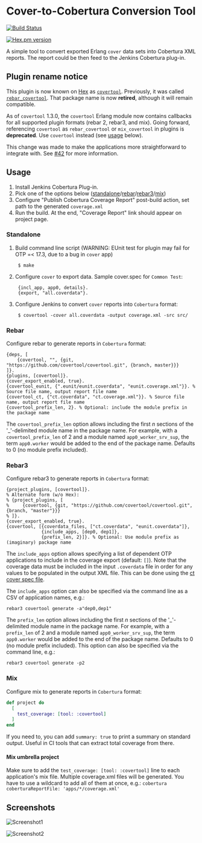 # Cover-to-Cobertura Conversion Tool 

[![Build Status](https://github.com/covertool/covertool/workflows/build/badge.svg)](https://github.com/covertool/covertool/actions?query=workflow:build)

[![Hex.pm version](https://img.shields.io/hexpm/v/covertool.svg?style=flat)](https://hex.pm/packages/covertool)

A simple tool to convert exported Erlang `cover` data sets into Cobertura XML
reports. The report could be then feed to the Jenkins Cobertura plug-in.

## Plugin rename notice

This plugin is now known on [Hex](https://hex.pm) as [`covertool`](https://hex.pm/packages/covertool). Previously, it was called [`rebar_covertool`](https://hex.pm/packages/rebar_covertool). That package name is now **retired**, although it will remain compatible.

As of `covertool` 1.3.0, the `covertool` Erlang module now contains callbacks for all supported plugin formats (rebar 2, rebar3, and mix). Going forward, referencing `covertool` as `rebar_covertool` or `mix_covertool` in plugins is **deprecated**. Use `covertool` instead (see [usage](#usage) below).

This change was made to make the applications more straightforward to integrate with. See [#42](https://github.com/covertool/covertool/issues/42) for more information.

## Usage

1. Install Jenkins Cobertura Plug-in.
2. Pick one of the options below ([standalone](#standalone)/[rebar](#rebar)/[rebar3](#rebar3)/[mix](#mix))
3. Configure "Publish Cobertura Coverage Report" post-build action, set path
to the generated `coverage.xml`
4. Run the build. At the end, "Coverage Report" link should appear on project page.

### Standalone

1. Build command line script (WARNING: EUnit test for plugin may fail for OTP =< 17.3, due to a bug in `cover` app)

        $ make

2. Configure `cover` to export data. Sample cover.spec for `Common Test`:

        {incl_app, app0, details}.
        {export, "all.coverdata"}.

3. Configure Jenkins to convert `cover` reports into `Cobertura` format:
  
        $ covertool -cover all.coverdata -output coverage.xml -src src/

### Rebar

Configure rebar to generate reports in `Cobertura` format:

```
{deps, [
    {covertool, "", {git, "https://github.com/covertool/covertool.git", {branch, master}}}
]}.
{plugins, [covertool]}.
{cover_export_enabled, true}.
{covertool_eunit, {".eunit/eunit.coverdata", "eunit.coverage.xml"}}. % Source file name, output report file name
{covertool_ct, {"ct.coverdata", "ct.coverage.xml"}}. % Source file name, output report file name
{covertool_prefix_len, 2}. % Optional: include the module prefix in the package name
```

The `covertool_prefix_len` option allows including the first *n* sections of the '_'-delimited module name in the package name. For example, with a `covertool_prefix_len` of 2 and a module named `app0_worker_srv_sup`, the term `app0.worker` would be added to the end of the package name. Defaults to 0 (no module prefix included).

### Rebar3

Configure rebar3 to generate reports in `Cobertura` format:

```
{project_plugins, [covertool]}.
% Alternate form (w/o Hex):
% {project_plugins, [
%     {covertool, {git, "https://github.com/covertool/covertool.git", {branch, "master"}}}
% ]}.
{cover_export_enabled, true}.
{covertool, [{coverdata_files, ["ct.coverdata", "eunit.coverdata"]},
             {include_apps, [dep0, dep1]},
             {prefix_len, 2}]}. % Optional: Use module prefix as (imaginary) package name
```

The `include_apps` option allows specifying a list of dependent OTP applications to include in the coverage export (default: `[]`). Note that the coverage data must be included in the input `.coverdata` file in order for any values to be populated in the output XML file. This can be done using the [ct cover spec file](http://erlang.org/doc/apps/common_test/cover_chapter.html#id85714).

The `include_apps` option can also be specified via the command line as a CSV of application names, e.g.:

```
rebar3 covertool generate -a"dep0,dep1"
```

The `prefix_len` option allows including the first *n* sections of the '_'-delimited module name in the package name. For example, with a `prefix_len` of 2 and a module named `app0_worker_srv_sup`, the term `app0.worker` would be added to the end of the package name. Defaults to 0 (no module prefix included). This option can also be specified via the command line, e.g.:

```
rebar3 covertool generate -p2
```

### Mix

Configure mix to generate reports in `Cobertura` format:

```elixir
def project do
  [
    test_coverage: [tool: :covertool]
  ]
end
```

If you need to, you can add `summary: true` to print a summary on standard output. Useful in CI tools that can extract total coverage from there.

#### Mix umbrella project

Make sure to add the `test_coverage: [tool: :covertool]` line to each application's mix file. Multiple coverage.xml files will be generated. You have to use a wildcard to add all of them at once, e.g.: `cobertura coberturaReportFile: 'apps/*/coverage.xml'`

## Screenshots

![Screenshot1](screenshots/shot1.png)

![Screenshot2](screenshots/shot2.png)
